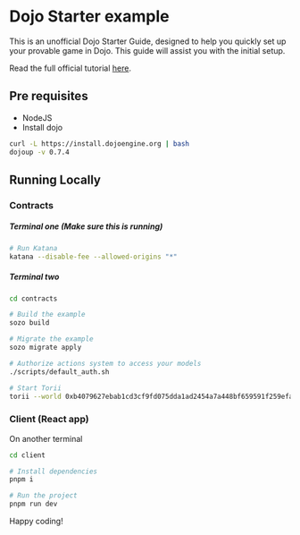 # Dojo Starter example

This is an unofficial Dojo Starter Guide, designed to help you quickly set up your provable game in Dojo. This guide will assist you with the initial setup.

Read the full official tutorial [here](https://book.dojoengine.org/tutorial/dojo-starter).

## Pre requisites

- NodeJS
- Install dojo

```bash
curl -L https://install.dojoengine.org | bash
dojoup -v 0.7.4
```

## Running Locally

### Contracts

##### Terminal one (Make sure this is running)
```bash
# Run Katana
katana --disable-fee --allowed-origins "*"
```

##### Terminal two
```bash
cd contracts

# Build the example
sozo build

# Migrate the example
sozo migrate apply

# Authorize actions system to access your models
./scripts/default_auth.sh

# Start Torii
torii --world 0xb4079627ebab1cd3cf9fd075dda1ad2454a7a448bf659591f259efa2519b18 --allowed-origins "*"
```

### Client (React app)

On another terminal
```bash
cd client

# Install dependencies
pnpm i

# Run the project
pnpm run dev
```

Happy coding!
